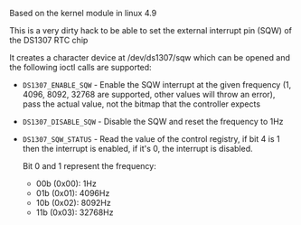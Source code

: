 Based on the kernel module in linux 4.9

This is a very dirty hack to be able to set the external interrupt pin (SQW)
of the DS1307 RTC chip

It creates a character device at /dev/ds1307/sqw which can be opened and the
following ioctl calls are supported:

* `DS1307_ENABLE_SQW`  - Enable the SQW interrupt at the given frequency
  (1, 4096, 8092, 32768 are supported, other values will throw an error), pass
  the actual value, not the bitmap that the controller expects
* `DS1307_DISABLE_SQW` - Disable the SQW and reset the frequency to 1Hz
* `DS1307_SQW_STATUS`  - Read the value of the control registry, if bit 4 is 1
  then the interrupt is enabled, if it's 0, the interrupt is disabled.
  
  Bit 0 and 1 represent the frequency:
  - 00b (0x00): 1Hz
  - 01b (0x01): 4096Hz
  - 10b (0x02): 8092Hz
  - 11b (0x03): 32768Hz
